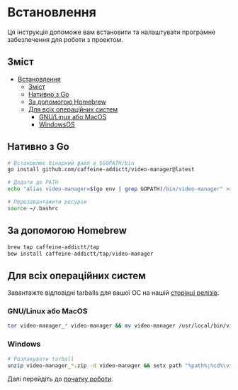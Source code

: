 <!-- markdownlint-disable MD033 -->

# Встановлення

Ця інструкція допоможе вам встановити та налаштувати програмне забезпечення для роботи з проектом.

## Зміст

<!--toc:start-->
- [Встановлення](#встановлення)
  - [Зміст](#зміст)
  - [Нативно з Go](#нативно-з-go)
  - [За допомогою Homebrew](#за-допомогою-homebrew)
  - [Для всіх операційних систем](#для-всіх-операційних-систем)
    - [GNU/Linux або MacOS](#gnulinux-або-macos)
    - [WindowsOS](#windowsos)
<!--toc:end-->

## Нативно з Go

```sh
# Встановлює бінарний файл в $GOPATH/bin
go install github.com/caffeine-addictt/video-manager@latest

# Додати до PATH
echo "alias video-manager=$(go env | grep GOPATH)/bin/video-manager" >> ~/.bashrc

# Перезавантажити ресурси
source ~/.bashrc
```

## За допомогою Homebrew

```sh
brew tap caffeine-addictt/tap
bew install caffeine-addictt/tap/video-manager
```

## Для всіх операційних систем

Завантажте відповідні tarballs для вашої ОС на нашій [сторінці релізів](https://github.com/caffeine-addictt/video-manager/releases).

### GNU/Linux або MacOS

```sh
tar video-manager_* video-manager && mv video-manager /usr/local/bin/video-manager
```

### Windows

```sh
# Розпакувати tarball
unzip video-manager_*.zip -d video-manager && setx path "%path%;%cd%\video-manager\"
```

Далі перейдіть до [початку роботи](./getting-started.md).
